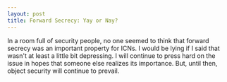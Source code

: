 ```yaml
---
layout: post
title: Forward Secrecy: Yay or Nay?
---
```


In a room full of security people, no one seemed to think that forward secrecy
was an important property for ICNs. I would be lying if I said that wasn't at 
least a little bit depressing. I will continue to press hard on the issue in
hopes that someone else realizes its importance. But, until then, object
security will continue to prevail. 
